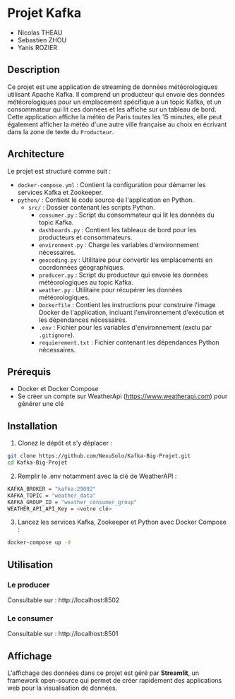 # Projet Kafka

- Nicolas THEAU
- Sebastien ZHOU
- Yanis ROZIER

## Description

Ce projet est une application de streaming de données météorologiques utilisant Apache Kafka. Il comprend un producteur qui envoie des données météorologiques pour un emplacement spécifique à un topic Kafka, et un consommateur qui lit ces données et les affiche sur un tableau de bord.
Cette application affiche la météo de Paris toutes les 15 minutes, elle peut également afficher la météo d'une autre ville française au choix en écrivant dans la zone de texte du `Producteur`.

## Architecture

Le projet est structuré comme suit :

- `docker-compose.yml` : Contient la configuration pour démarrer les services Kafka et Zookeeper.
- `python/` : Contient le code source de l'application en Python.
  - `src/` : Dossier contenant les scripts Python.
    - `consumer.py` : Script du consommateur qui lit les données du topic Kafka.
    - `dashboards.py` : Contient les tableaux de bord pour les producteurs et consommateurs.
    - `environment.py` : Charge les variables d'environnement nécessaires.
    - `geocoding.py` : Utilitaire pour convertir les emplacements en coordonnées géographiques.
    - `producer.py` : Script du producteur qui envoie les données météorologiques au topic Kafka.
    - `weather.py` : Utilitaire pour récupérer les données météorologiques.
    - `Dockerfile` : Contient les instructions pour construire l'image Docker de l'application, incluant l'environnement d'exécution et les dépendances nécessaires.
    - `.env` : Fichier pour les variables d'environnement (exclu par `.gitignore`).
    - `requierement.txt` : Fichier contenant les dépendances Python nécessaires.



## Prérequis

- Docker et Docker Compose
- Se créer un compte sur WeatherApi (https://www.weatherapi.com) pour générer une clé

## Installation

1. Clonez le dépôt et s'y déplacer :
```sh
git clone https://github.com/NexuSolo/Kafka-Big-Projet.git
cd Kafka-Big-Projet
```
2. Remplir le .env notamment avec la clé de WeatherAPI :
```sh
KAFKA_BROKER = "kafka:29092"
KAFKA_TOPIC = "weather_data"
KAFKA_GROUP_ID = "weather_consumer_group"
WEATHER_API_API_Key = <votre clé>
```

3. Lancez les services Kafka, Zookeeper et Python avec Docker Compose :
```sh
docker-compose up -d
```

## Utilisation

### Le producer

Consultable sur : http://localhost:8502

### Le consumer

Consultable sur : http://localhost:8501


## Affichage

L'affichage des données dans ce projet est géré par **Streamlit**, un framework open-source qui permet de créer rapidement des applications web pour la visualisation de données.